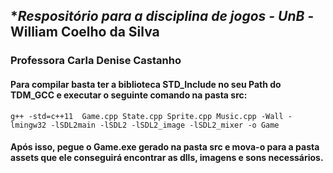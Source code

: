 ## **Respositório para a disciplina de jogos - UnB* - William Coelho da Silva

### Professora Carla Denise Castanho


#### Para compilar basta ter a biblioteca STD_Include no seu Path do TDM_GCC e executar o seguinte comando na pasta **src**: 

``` 
g++ -std=c++11  Game.cpp State.cpp Sprite.cpp Music.cpp -Wall -lmingw32 -lSDL2main -lSDL2 -lSDL2_image -lSDL2_mixer -o Game
```
#### Após isso, pegue o **Game.exe** gerado na pasta **src** e mova-o para a pasta **assets** que ele conseguirá encontrar as dlls, imagens e sons necessários.